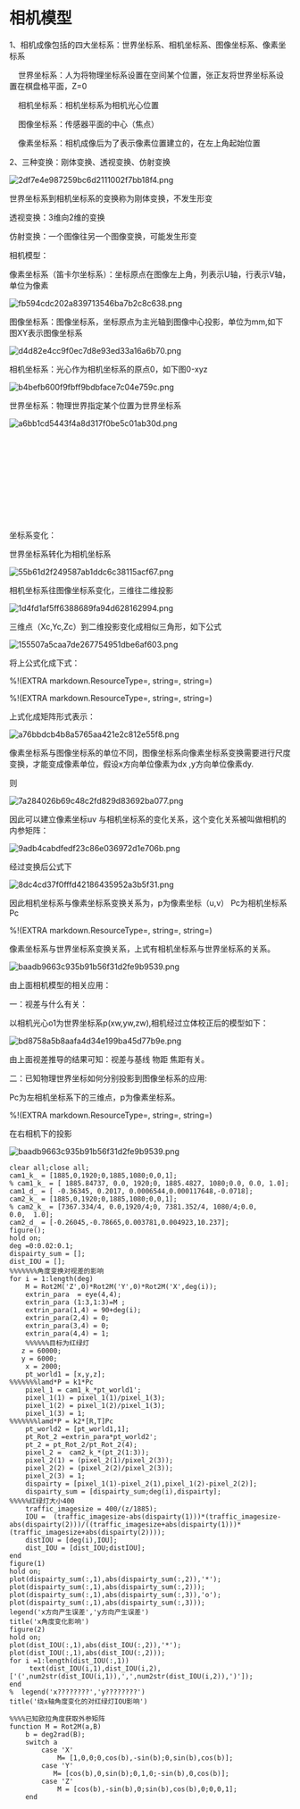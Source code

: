 # 相机模型

1、相机成像包括的四大坐标系：世界坐标系、相机坐标系、图像坐标系、像素坐标系

    世界坐标系：人为将物理坐标系设置在空间某个位置，张正友将世界坐标系设置在棋盘格平面，Z=0

    相机坐标系：相机坐标系为相机光心位置

    图像坐标系：传感器平面的中心（焦点）

    像素坐标系：相机成像后为了表示像素位置建立的，在左上角起始位置

2、三种变换：刚体变换、透视变换、仿射变换

![2df7e4e987259bc6d2111002f7bb18f4.png](image/2df7e4e987259bc6d2111002f7bb18f4.png)

世界坐标系到相机坐标系的变换称为刚体变换，不发生形变

透视变换：3维向2维的变换

仿射变换：一个图像往另一个图像变换，可能发生形变

相机模型：

像素坐标系（笛卡尔坐标系）：坐标原点在图像左上角，列表示U轴，行表示V轴，单位为像素

![fb594cdc202a839713546ba7b2c8c638.png](image/fb594cdc202a839713546ba7b2c8c638.png)

图像坐标系：图像坐标系，坐标原点为主光轴到图像中心投影，单位为mm,如下图XY表示图像坐标系

![d4d82e4cc9f0ec7d8e93ed33a16a6b70.png](image/d4d82e4cc9f0ec7d8e93ed33a16a6b70.png)

相机坐标系：光心作为相机坐标系的原点0，如下图0\-xyz

![b4befb600f9fbff9bdbface7c04e759c.png](image/b4befb600f9fbff9bdbface7c04e759c.png)

世界坐标系：物理世界指定某个位置为世界坐标系

![a6bb1cd5443f4a8d317f0be5c01ab30d.png](image/a6bb1cd5443f4a8d317f0be5c01ab30d.png)

                                                                                                                                                                                                                                                                                                                                                                                                                                                                                                                                                                                                                                                                                                                                                                                                                                                                                                                                                                                                                                                                                                                                                        

坐标系变化：

世界坐标系转化为相机坐标系

![55b61d2f249587ab1ddc6c38115acf67.png](image/55b61d2f249587ab1ddc6c38115acf67.png)

相机坐标系往图像坐标系变化，三维往二维投影

![1d4fd1af5ff6388689fa94d628162994.png](image/1d4fd1af5ff6388689fa94d628162994.png)

三维点（Xc,Yc,Zc）到二维投影变化成相似三角形，如下公式

![155507a5caa7de267754951dbe6af603.png](image/155507a5caa7de267754951dbe6af603.png)

将上公式化成下式：

%\!\(EXTRA markdown.ResourceType=, string=, string=\)

%\!\(EXTRA markdown.ResourceType=, string=, string=\)

上式化成矩阵形式表示：

![a76bbdcb4b8a5765aa421e2c812e55f8.png](image/a76bbdcb4b8a5765aa421e2c812e55f8.png)

像素坐标系与图像坐标系的单位不同，图像坐标系向像素坐标系变换需要进行尺度变换，才能变成像素单位，假设x方向单位像素为dx ,y方向单位像素dy.

则

![7a284026b69c48c2fd829d83692ba077.png](image/7a284026b69c48c2fd829d83692ba077.png)

因此可以建立像素坐标uv 与相机坐标系的变化关系，这个变化关系被叫做相机的内参矩阵：

![9adb4cabdfedf23c86e036972d1e706b.png](image/9adb4cabdfedf23c86e036972d1e706b.png)

经过变换后公式下

![8dc4cd37f0fffd42186435952a3b5f31.png](image/8dc4cd37f0fffd42186435952a3b5f31.png)

因此相机坐标系与像素坐标系变换关系为，p为像素坐标（u,v） Pc为相机坐标系Pc

%\!\(EXTRA markdown.ResourceType=, string=, string=\)

像素坐标系与世界坐标系变换关系，上式有相机坐标系与世界坐标系的关系。

![baadb9663c935b91b56f31d2fe9b9539.png](image/baadb9663c935b91b56f31d2fe9b9539.png)

由上面相机模型的相关应用：

一：视差与什么有关：

以相机光心o1为世界坐标系p\(xw,yw,zw\),相机经过立体校正后的模型如下：

![bd8758a5b8aafa4d34e199ba45d77b9e.png](image/bd8758a5b8aafa4d34e199ba45d77b9e.png)

由上面视差推导的结果可知：视差与基线 物距 焦距有关。

二：已知物理世界坐标如何分别投影到图像坐标系的应用:

Pc为左相机坐标系下的三维点，p为像素坐标系。

%\!\(EXTRA markdown.ResourceType=, string=, string=\)

在右相机下的投影

![baadb9663c935b91b56f31d2fe9b9539.png](image/baadb9663c935b91b56f31d2fe9b9539.png)

```
clear all;close all;
cam1_k_ = [1885,0,1920;0,1885,1080;0,0,1];
% cam1_k_ = [ 1885.84737, 0.0, 1920;0, 1885.4827, 1080;0.0, 0.0, 1.0];
cam1_d_ = [ -0.36345, 0.2017, 0.0006544,0.000117648,-0.0718];
cam2_k_ = [1885,0,1920;0,1885,1080;0,0,1];
% cam2_k_ = [7367.334/4, 0.0,1920/4;0, 7381.352/4, 1080/4;0.0, 0.0,  1.0];
cam2_d_ = [-0.26045,-0.78665,0.003781,0.004923,10.237];
figure();
hold on;
deg =0:0.02:0.1;
dispairty_sum = [];
dist_IOU = [];
%%%%%%%角度变换对视差的影响
for i = 1:length(deg)
    M = Rot2M('Z',0)*Rot2M('Y',0)*Rot2M('X',deg(i));
    extrin_para  = eye(4,4);
    extrin_para (1:3,1:3)=M ;
    extrin_para(1,4) = 90+deg(i);
    extrin_para(2,4) = 0;
    extrin_para(3,4) = 0;
    extrin_para(4,4) = 1;
    %%%%%%目标为红绿灯
   z = 60000;
   y = 6000;
    x = 2000;
    pt_world1 = [x,y,z];
%%%%%%%lamd*P = k1*Pc
    pixel_1 = cam1_k_*pt_world1';
    pixel_1(1) = pixel_1(1)/pixel_1(3);
    pixel_1(2) = pixel_1(2)/pixel_1(3);
    pixel_1(3) = 1;
%%%%%%%lamd*P = k2*[R,T]Pc
    pt_world2 = [pt_world1,1];
    pt_Rot_2 =extrin_para*pt_world2';
    pt_2 = pt_Rot_2/pt_Rot_2(4);
    pixel_2 =  cam2_k_*(pt_2(1:3));
    pixel_2(1) = (pixel_2(1)/pixel_2(3));
    pixel_2(2) = (pixel_2(2)/pixel_2(3));
    pixel_2(3) = 1;
    dispairty = [pixel_1(1)-pixel_2(1),pixel_1(2)-pixel_2(2)];
    dispairty_sum = [dispairty_sum;deg(i),dispairty];
%%%%%红绿灯大小400
    traffic_imagesize = 400/(z/1885);  
    IOU =  (traffic_imagesize-abs(dispairty(1)))*(traffic_imagesize-abs(dispairty(2)))/((traffic_imagesize+abs(dispairty(1)))*(traffic_imagesize+abs(dispairty(2))));
    distIOU = [deg(i),IOU];
    dist_IOU = [dist_IOU;distIOU];
end   
figure(1)
hold on;
plot(dispairty_sum(:,1),abs(dispairty_sum(:,2)),'*');
plot(dispairty_sum(:,1),abs(dispairty_sum(:,2)));
plot(dispairty_sum(:,1),abs(dispairty_sum(:,3)),'o');
plot(dispairty_sum(:,1),abs(dispairty_sum(:,3)));
legend('x方向产生误差','y方向产生误差')
title('x角度变化影响')
figure(2)
hold on;
plot(dist_IOU(:,1),abs(dist_IOU(:,2)),'*');
plot(dist_IOU(:,1),abs(dist_IOU(:,2)));
for i =1:length(dist_IOU(:,1))
     text(dist_IOU(i,1),dist_IOU(i,2),['(',num2str(dist_IOU(i,1)),',',num2str(dist_IOU(i,2)),')']);
end
%  legend('x????????','y????????')
title('绕x轴角度变化的对红绿灯IOU影响')
```

```
%%%%已知欧拉角度获取外参矩阵
function M = Rot2M(a,B)
    b = deg2rad(B);
    switch a
        case 'X'
            M= [1,0,0;0,cos(b),-sin(b);0,sin(b),cos(b)];
        case 'Y'
           M= [cos(b),0,sin(b);0,1,0;-sin(b),0,cos(b)];
        case 'Z'
            M = [cos(b),-sin(b),0;sin(b),cos(b),0;0,0,1];
    end
```
